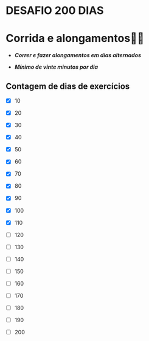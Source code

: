 # **DESAFIO 200 DIAS**



# Corrida e alongamentos:running_man:  

*	**_Correr  e fazer alongamentos em dias alternados_**

* **_Mínimo de vinte minutos por dia_**



## Contagem de dias de exercícios

- [x] 10 

- [x] 20

- [x] 30

- [x] 40

- [x] 50

- [x] 60

- [x] 70

- [x] 80

- [x] 90

- [x] 100

- [x] 110

- [ ] 120

- [ ] 130

- [ ] 140

- [ ] 150

- [ ] 160

- [ ] 170

- [ ] 180

- [ ] 190

- [ ] 200

  



